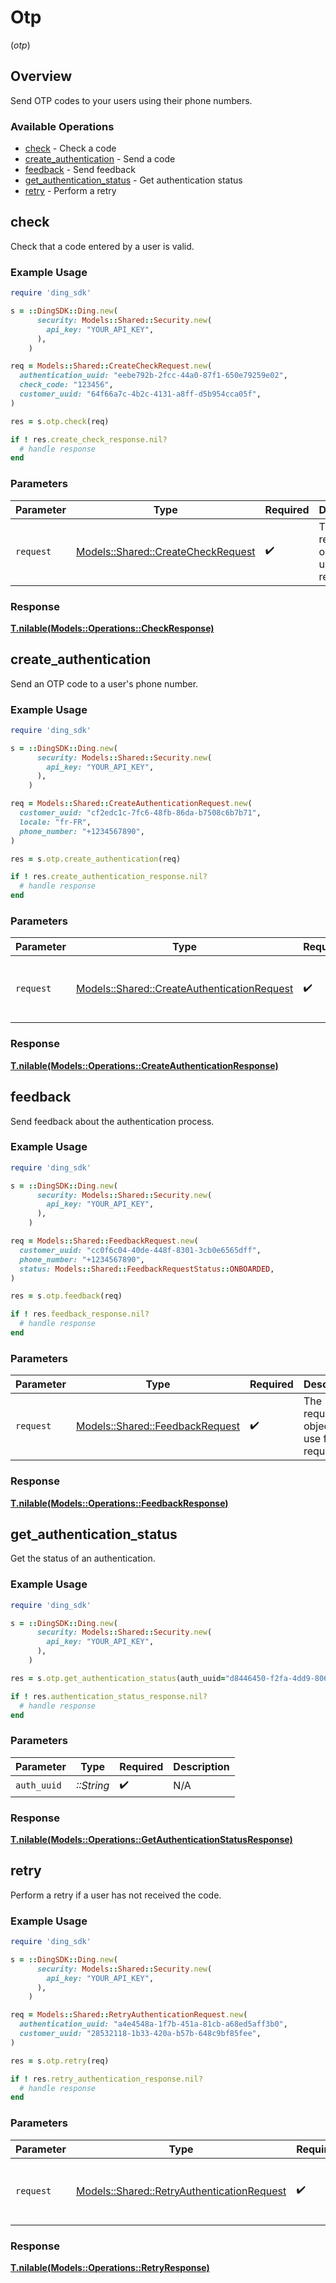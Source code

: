 # Otp
(*otp*)

## Overview

Send OTP codes to your users using their phone numbers.

### Available Operations

* [check](#check) - Check a code
* [create_authentication](#create_authentication) - Send a code
* [feedback](#feedback) - Send feedback
* [get_authentication_status](#get_authentication_status) - Get authentication status
* [retry](#retry) - Perform a retry

## check

Check that a code entered by a user is valid.

### Example Usage

```ruby
require 'ding_sdk'

s = ::DingSDK::Ding.new(
      security: Models::Shared::Security.new(
        api_key: "YOUR_API_KEY",
      ),
    )

req = Models::Shared::CreateCheckRequest.new(
  authentication_uuid: "eebe792b-2fcc-44a0-87f1-650e79259e02",
  check_code: "123456",
  customer_uuid: "64f66a7c-4b2c-4131-a8ff-d5b954cca05f",
)

res = s.otp.check(req)

if ! res.create_check_response.nil?
  # handle response
end

```

### Parameters

| Parameter                                                                       | Type                                                                            | Required                                                                        | Description                                                                     |
| ------------------------------------------------------------------------------- | ------------------------------------------------------------------------------- | ------------------------------------------------------------------------------- | ------------------------------------------------------------------------------- |
| `request`                                                                       | [Models::Shared::CreateCheckRequest](../../models/shared/createcheckrequest.md) | :heavy_check_mark:                                                              | The request object to use for the request.                                      |

### Response

**[T.nilable(Models::Operations::CheckResponse)](../../models/operations/checkresponse.md)**



## create_authentication

Send an OTP code to a user's phone number.

### Example Usage

```ruby
require 'ding_sdk'

s = ::DingSDK::Ding.new(
      security: Models::Shared::Security.new(
        api_key: "YOUR_API_KEY",
      ),
    )

req = Models::Shared::CreateAuthenticationRequest.new(
  customer_uuid: "cf2edc1c-7fc6-48fb-86da-b7508c6b7b71",
  locale: "fr-FR",
  phone_number: "+1234567890",
)

res = s.otp.create_authentication(req)

if ! res.create_authentication_response.nil?
  # handle response
end

```

### Parameters

| Parameter                                                                                         | Type                                                                                              | Required                                                                                          | Description                                                                                       |
| ------------------------------------------------------------------------------------------------- | ------------------------------------------------------------------------------------------------- | ------------------------------------------------------------------------------------------------- | ------------------------------------------------------------------------------------------------- |
| `request`                                                                                         | [Models::Shared::CreateAuthenticationRequest](../../models/shared/createauthenticationrequest.md) | :heavy_check_mark:                                                                                | The request object to use for the request.                                                        |

### Response

**[T.nilable(Models::Operations::CreateAuthenticationResponse)](../../models/operations/createauthenticationresponse.md)**



## feedback

Send feedback about the authentication process.

### Example Usage

```ruby
require 'ding_sdk'

s = ::DingSDK::Ding.new(
      security: Models::Shared::Security.new(
        api_key: "YOUR_API_KEY",
      ),
    )

req = Models::Shared::FeedbackRequest.new(
  customer_uuid: "cc0f6c04-40de-448f-8301-3cb0e6565dff",
  phone_number: "+1234567890",
  status: Models::Shared::FeedbackRequestStatus::ONBOARDED,
)

res = s.otp.feedback(req)

if ! res.feedback_response.nil?
  # handle response
end

```

### Parameters

| Parameter                                                                 | Type                                                                      | Required                                                                  | Description                                                               |
| ------------------------------------------------------------------------- | ------------------------------------------------------------------------- | ------------------------------------------------------------------------- | ------------------------------------------------------------------------- |
| `request`                                                                 | [Models::Shared::FeedbackRequest](../../models/shared/feedbackrequest.md) | :heavy_check_mark:                                                        | The request object to use for the request.                                |

### Response

**[T.nilable(Models::Operations::FeedbackResponse)](../../models/operations/feedbackresponse.md)**



## get_authentication_status

Get the status of an authentication.

### Example Usage

```ruby
require 'ding_sdk'

s = ::DingSDK::Ding.new(
      security: Models::Shared::Security.new(
        api_key: "YOUR_API_KEY",
      ),
    )

res = s.otp.get_authentication_status(auth_uuid="d8446450-f2fa-4dd9-806b-df5b8c661f23")

if ! res.authentication_status_response.nil?
  # handle response
end

```

### Parameters

| Parameter          | Type               | Required           | Description        |
| ------------------ | ------------------ | ------------------ | ------------------ |
| `auth_uuid`        | *::String*         | :heavy_check_mark: | N/A                |

### Response

**[T.nilable(Models::Operations::GetAuthenticationStatusResponse)](../../models/operations/getauthenticationstatusresponse.md)**



## retry

Perform a retry if a user has not received the code.

### Example Usage

```ruby
require 'ding_sdk'

s = ::DingSDK::Ding.new(
      security: Models::Shared::Security.new(
        api_key: "YOUR_API_KEY",
      ),
    )

req = Models::Shared::RetryAuthenticationRequest.new(
  authentication_uuid: "a4e4548a-1f7b-451a-81cb-a68ed5aff3b0",
  customer_uuid: "28532118-1b33-420a-b57b-648c9bf85fee",
)

res = s.otp.retry(req)

if ! res.retry_authentication_response.nil?
  # handle response
end

```

### Parameters

| Parameter                                                                                       | Type                                                                                            | Required                                                                                        | Description                                                                                     |
| ----------------------------------------------------------------------------------------------- | ----------------------------------------------------------------------------------------------- | ----------------------------------------------------------------------------------------------- | ----------------------------------------------------------------------------------------------- |
| `request`                                                                                       | [Models::Shared::RetryAuthenticationRequest](../../models/shared/retryauthenticationrequest.md) | :heavy_check_mark:                                                                              | The request object to use for the request.                                                      |

### Response

**[T.nilable(Models::Operations::RetryResponse)](../../models/operations/retryresponse.md)**

